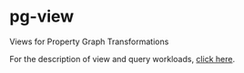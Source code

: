 # pg-view
Views for Property Graph Transformations

For the description of view and query workloads, [click here](docs/workload.md).
